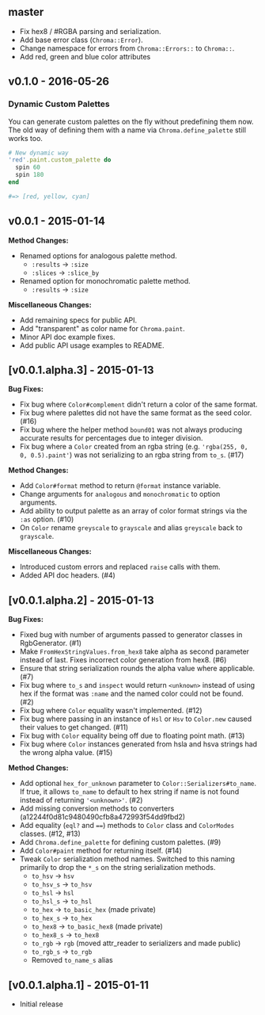 ## master

* Fix hex8 / #RGBA parsing and serialization.
* Add base error class (`Chroma::Error`).
* Change namespace for errors from `Chroma::Errors::` to `Chroma::`.
* Add red, green and blue color attributes

## v0.1.0 - 2016-05-26

### Dynamic Custom Palettes

You can generate custom palettes on the fly without predefining them now. The
old way of defining them with a name via `Chroma.define_palette` still works
too.

```ruby
# New dynamic way
'red'.paint.custom_palette do
  spin 60
  spin 180
end

#=> [red, yellow, cyan]
```

## v0.0.1 - 2015-01-14

**Method Changes:**

* Renamed options for analogous palette method.
  * `:results` -> `:size`
  * `:slices` -> `:slice_by`
* Renamed option for monochromatic palette method.
  * `:results` -> `:size`

**Miscellaneous Changes:**

* Add remaining specs for public API.
* Add "transparent" as color name for `Chroma.paint`.
* Minor API doc example fixes.
* Add public API usage examples to README.

## [v0.0.1.alpha.3] - 2015-01-13

**Bug Fixes:**

* Fix bug where `Color#complement` didn't return a color of the same format.
* Fix bug where palettes did not have the same format as the seed color. (#16)
* Fix bug where the helper method `bound01` was not always producing accurate
  results for percentages due to integer division.
* Fix bug where a `Color` created from an rgba string
  (e.g. `'rgba(255, 0, 0, 0.5).paint'`) was not serializing to an rgba string
  from `to_s`. (#17)

**Method Changes:**

* Add `Color#format` method to return `@format` instance variable.
* Change arguments for `analogous` and `monochromatic` to option arguments.
* Add ability to output palette as an array of color format strings via the
  `:as` option. (#10)
* On `Color` rename `greyscale` to `grayscale` and alias `greyscale` back
  to `grayscale`.

**Miscellaneous Changes:**

* Introduced custom errors and replaced `raise` calls with them.
* Added API doc headers. (#4)

## [v0.0.1.alpha.2] - 2015-01-13

**Bug Fixes:**

* Fixed bug with number of arguments passed to generator classes in RgbGenerator. (#1)
* Make `FromHexStringValues.from_hex8` take alpha as second parameter instead of last.
  Fixes incorrect color generation from hex8. (#6)
* Ensure that string serialization rounds the alpha value where applicable. (#7)
* Fix bug where `to_s` and `inspect` would return `<unknown>` instead of using
  hex if the format was `:name` and the named color could not be found. (#2)
* Fix bug where `Color` equality wasn't implemented. (#12)
* Fix bug where passing in an instance of `Hsl` or `Hsv` to `Color.new` caused
  their values to get changed. (#11)
* Fix bug with `Color` equality being off due to floating point math. (#13)
* Fix bug where `Color` instances generated from hsla and hsva strings had the
  wrong alpha value. (#15)

**Method Changes:**

* Add optional `hex_for_unknown` parameter to `Color::Serializers#to_name`.
  If true, it allows `to_name` to default to hex string if name is not found
  instead of returning `'<unknown>'`. (#2)
* Add missing conversion methods to converters (a12244f0d81c9480490cfb8a472993f54dd9fbd2)
* Add equality (`eql?` and `==`) methods to `Color` class and `ColorModes`
  classes. (#12, #13)
* Add `Chroma.define_palette` for defining custom palettes. (#9)
* Add `Color#paint` method for returning itself. (#14)
* Tweak `Color` serialization method names. Switched to this naming primarily
  to drop the `*_s` on the string serialization methods.
  * `to_hsv`    -> `hsv`
  * `to_hsv_s`  -> `to_hsv`
  * `to_hsl`    -> `hsl`
  * `to_hsl_s`  -> `to_hsl`
  * `to_hex`    -> `to_basic_hex` (made private)
  * `to_hex_s`  -> `to_hex`
  * `to_hex8`   -> `to_basic_hex8` (made private)
  * `to_hex8_s` -> `to_hex8`
  * `to_rgb`    -> `rgb` (moved attr_reader to serializers and made public)
  * `to_rgb_s`  -> `to_rgb`
  * Removed `to_name_s` alias

## [v0.0.1.alpha.1] - 2015-01-11

* Initial release
